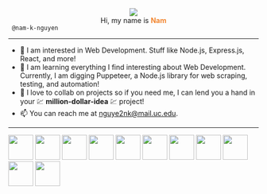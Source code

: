 <center><img src="https://i.ibb.co/GTKxV22/cover-image.png" /></center>

<div align="center">
  Hi, my name is <span style="color: rgb(242,134,48); font-weight: bold">Nam</span>
</div> 
<code> @nam-k-nguyen </code> 

---

- 👀 I am interested in Web Development. Stuff like Node.js, Express.js, React, and more!
- 🌱 I am learning everything I find interesting about Web Development. Currently, I am digging Puppeteer, a Node.js library for web scraping, testing, and automation!
- 💞️ I love to collab on projects so if you need me, I can lend you a hand in your 💹 **million-dollar-idea** 💹 project!
- 📫 You can reach me at nguye2nk@mail.uc.edu.

---
<span>
<img width="50" height="50" src="https://cdn.jsdelivr.net/gh/devicons/devicon/icons/html5/html5-original-wordmark.svg" />
<img width="50" height="50" src="https://cdn.jsdelivr.net/gh/devicons/devicon/icons/css3/css3-original-wordmark.svg" />
<img width="50" height="50" src="https://cdn.jsdelivr.net/gh/devicons/devicon/icons/javascript/javascript-original.svg" />
<img width="50" height="50" src="https://cdn.jsdelivr.net/gh/devicons/devicon/icons/npm/npm-original-wordmark.svg" />
<img width="50" height="50" src="https://cdn.jsdelivr.net/gh/devicons/devicon/icons/express/express-original-wordmark.svg" />
<img width="50" height="50" src="https://cdn.jsdelivr.net/gh/devicons/devicon/icons/heroku/heroku-plain-wordmark.svg" />
<img width="50" height="50" src="https://cdn.jsdelivr.net/gh/devicons/devicon/icons/python/python-original-wordmark.svg" />
<img width="50" height="50" src="https://cdn.jsdelivr.net/gh/devicons/devicon/icons/cplusplus/cplusplus-original.svg" />
<img width="50" height="50" src="https://cdn.jsdelivr.net/gh/devicons/devicon/icons/react/react-original-wordmark.svg" />
<img width="50" height="50" src="https://cdn.jsdelivr.net/gh/devicons/devicon/icons/nodejs/nodejs-original-wordmark.svg" />
<img width="50" height="50" src="https://cdn.jsdelivr.net/gh/devicons/devicon/icons/nodejs/nodejs-plain.svg" />
</span>
